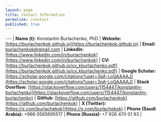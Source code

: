 ```yaml
---
layout: page
title: Contact Information
permalink: /contact
published: true
---
```


<style>
th, td {
  padding: 5px;
  text-align: left;
}
</style>

--- |
**Name (t):** Konstantin Burlachenko, PhD |
**Website:** [https://burlachenkok.github.io](https://burlachenkok.github.io) |
**Email:** [burlachenkok@gmail.com](mailto:burlachenkok@gmail.com) |
**LinkedIn:** [https://www.linkedin.com/in/burlachenkok](https://www.linkedin.com/in/burlachenkok) |
**CV:** [https://burlachenkok.github.io/cv_kburlachenko.pdf](https://burlachenkok.github.io/cv_kburlachenko.pdf) |
**Google Scholar:** [https://scholar.google.com/citations?user=3pA-LoQAAAAJ](https://scholar.google.com/citations?user=3pA-LoQAAAAJ) |
**Stack Overflow:** [https://stackoverflow.com/users/1154447/konstantin-burlachenko](https://stackoverflow.com/users/1154447/konstantin-burlachenko) |
**GitHub:** [https://github.com/burlachenkok](https://github.com/burlachenkok) |
**X (Twitter):** [https://x.com/burlachekok](https://x.com/burlachekok) |
**Phone (Saudi Arabia):** +966 0565695517 |
**Phone (Russia):** +7 926 470 01 93 |
